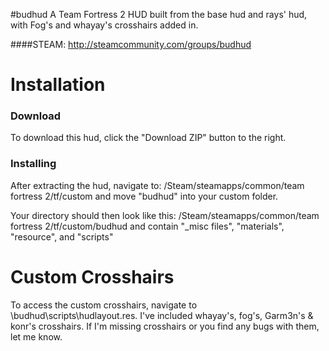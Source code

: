 #budhud
A Team Fortress 2 HUD built from the base hud and rays' hud, with Fog's and whayay's crosshairs added in.

####STEAM: http://steamcommunity.com/groups/budhud

Installation
============
### Download
To download this hud, click the "Download ZIP" button to the right.

### Installing
After extracting the hud, navigate to: /Steam/steamapps/common/team fortress 2/tf/custom and move "budhud" into your custom folder.

Your directory should then look like this: /Steam/steamapps/common/team fortress 2/tf/custom/budhud and contain "_misc files", "materials", "resource", and "scripts"

Custom Crosshairs
=================
To access the custom crosshairs, navigate to \budhud\scripts\hudlayout.res. I've included whayay's, fog's, Garm3n's & konr's crosshairs. If I'm missing crosshairs or you find any bugs with them, let me know.

